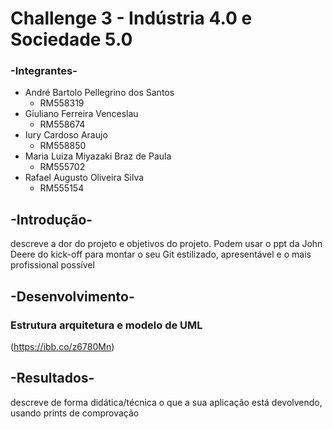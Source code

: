 # Challenge 3 - Indústria 4.0 e Sociedade 5.0 

### -Integrantes-
- André Bartolo Pellegrino dos Santos
  - RM558319
- Giuliano Ferreira Venceslau
  - RM558674
- Iury Cardoso Araujo
  - RM558850
- Maria Luiza Miyazaki Braz de Paula
  - RM555702
- Rafael Augusto Oliveira Silva
  - RM555154

## -Introdução-
descreve a dor do projeto e objetivos do projeto. Podem usar o ppt da John Deere do kick-off para montar o seu Git estilizado, apresentável e o mais profissional possível
## -Desenvolvimento-
### Estrutura arquitetura e modelo de UML
(https://ibb.co/z6780Mn)
## -Resultados-
descreve de forma didática/técnica o que a sua aplicação está devolvendo, usando prints de comprovação
